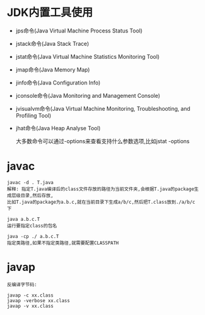 # JDK内置工具使用

- jps命令(Java Virtual Machine Process Status Tool)
- jstack命令(Java Stack Trace)
- jstat命令(Java Virtual Machine Statistics Monitoring Tool)
- jmap命令(Java Memory Map)
- jinfo命令(Java Configuration Info)
- jconsole命令(Java Monitoring and Management Console)
- jvisualvm命令(Java Virtual Machine Monitoring, Troubleshooting, and Profiling Tool)
- jhat命令(Java Heap Analyse Tool)

    大多数命令可以通过-options来查看支持什么参数选项,比如jstat -options

# javac

    javac -d . T.java
    解释: 指定T.java编译后的class文件存放的路径为当前文件夹,会根据T.java的package生成层级目录,然后存放,
    比如T.java的package为a.b.c,就在当前目录下生成a/b/c,然后把T.class放到./a/b/c下
    
    java a.b.c.T
    运行要指定class的包名
    
    java -cp ./ a.b.c.T
    指定类路径,如果不指定类路径,就需要配置CLASSPATH

# javap

    反编译字节码: 
    
    javap -c xx.class
    javap -verbose xx.class
    javap -v xx.class